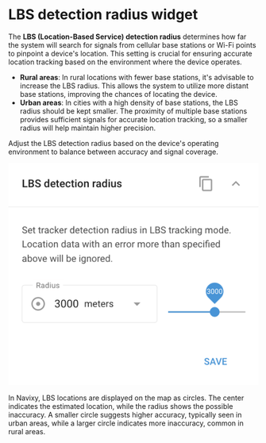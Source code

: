 # LBS detection radius widget

The **LBS (Location-Based Service) detection radius** determines how far the system will search for signals from cellular base stations or Wi-Fi points to pinpoint a device's location. This setting is crucial for ensuring accurate location tracking based on the environment where the device operates.

* **Rural areas**: In rural locations with fewer base stations, it's advisable to increase the LBS radius. This allows the system to utilize more distant base stations, improving the chances of locating the device.
* **Urban areas**: In cities with a high density of base stations, the LBS radius should be kept smaller. The proximity of multiple base stations provides sufficient signals for accurate location tracking, so a smaller radius will help maintain higher precision.

Adjust the LBS detection radius based on the device's operating environment to balance between accuracy and signal coverage.

![](../../../user-guide/devices-and-settings/location-and-movement/attachments/image-20240815-180931.png)

In Navixy, LBS locations are displayed on the map as circles. The center indicates the estimated location, while the radius shows the possible inaccuracy. A smaller circle suggests higher accuracy, typically seen in urban areas, while a larger circle indicates more inaccuracy, common in rural areas.
